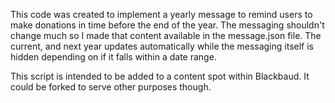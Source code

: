 This code was created to implement a yearly message to remind users to make donations in time before the end of the year. The messaging shouldn't change much so I made that content available in the message.json file. The current, and next year updates automatically while the messaging itself is hidden depending on if it falls within a date range.

This script is intended to be added to a content spot within Blackbaud. It could be forked to serve other purposes though.
